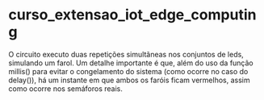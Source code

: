 # curso_extensao_iot_edge_computing

O circuito executo duas repetições simultãneas nos conjuntos de leds, simulando um farol.
Um detalhe importante é que, além do uso da função millis() para evitar o congelamento do sistema (como ocorre no caso do delay()), 
há um instante em que ambos os faróis ficam vermelhos, assim como ocorre nos semáforos reais.
